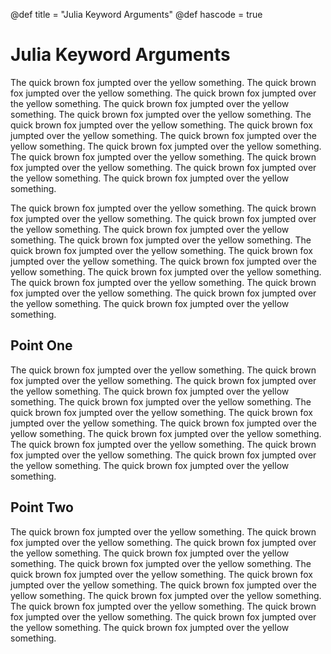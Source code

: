@def title = "Julia Keyword Arguments"
@def hascode = true

# Julia Keyword Arguments

The quick brown fox jumpted over the yellow something.
The quick brown fox jumpted over the yellow something.
The quick brown fox jumpted over the yellow something.
The quick brown fox jumpted over the yellow something.
The quick brown fox jumpted over the yellow something.
The quick brown fox jumpted over the yellow something.
The quick brown fox jumpted over the yellow something.
The quick brown fox jumpted over the yellow something.
The quick brown fox jumpted over the yellow something.
The quick brown fox jumpted over the yellow something.
The quick brown fox jumpted over the yellow something.
The quick brown fox jumpted over the yellow something.
The quick brown fox jumpted over the yellow something.

The quick brown fox jumpted over the yellow something.
The quick brown fox jumpted over the yellow something.
The quick brown fox jumpted over the yellow something.
The quick brown fox jumpted over the yellow something.
The quick brown fox jumpted over the yellow something.
The quick brown fox jumpted over the yellow something.
The quick brown fox jumpted over the yellow something.
The quick brown fox jumpted over the yellow something.
The quick brown fox jumpted over the yellow something.
The quick brown fox jumpted over the yellow something.
The quick brown fox jumpted over the yellow something.
The quick brown fox jumpted over the yellow something.
The quick brown fox jumpted over the yellow something.

## Point One

The quick brown fox jumpted over the yellow something.
The quick brown fox jumpted over the yellow something.
The quick brown fox jumpted over the yellow something.
The quick brown fox jumpted over the yellow something.
The quick brown fox jumpted over the yellow something.
The quick brown fox jumpted over the yellow something.
The quick brown fox jumpted over the yellow something.
The quick brown fox jumpted over the yellow something.
The quick brown fox jumpted over the yellow something.
The quick brown fox jumpted over the yellow something.
The quick brown fox jumpted over the yellow something.
The quick brown fox jumpted over the yellow something.
The quick brown fox jumpted over the yellow something.

## Point Two

The quick brown fox jumpted over the yellow something.
The quick brown fox jumpted over the yellow something.
The quick brown fox jumpted over the yellow something.
The quick brown fox jumpted over the yellow something.
The quick brown fox jumpted over the yellow something.
The quick brown fox jumpted over the yellow something.
The quick brown fox jumpted over the yellow something.
The quick brown fox jumpted over the yellow something.
The quick brown fox jumpted over the yellow something.
The quick brown fox jumpted over the yellow something.
The quick brown fox jumpted over the yellow something.
The quick brown fox jumpted over the yellow something.
The quick brown fox jumpted over the yellow something.
